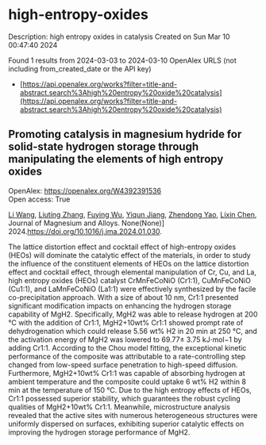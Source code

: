 # high-entropy-oxides
Description: high entropy oxides in catalysis
Created on Sun Mar 10 00:47:40 2024

Found 1 results from 2024-03-03 to 2024-03-10
OpenAlex URLS (not including from_created_date or the API key)
- [https://api.openalex.org/works?filter=title-and-abstract.search%3Ahigh%20entropy%20oxide%20catalysis](https://api.openalex.org/works?filter=title-and-abstract.search%3Ahigh%20entropy%20oxide%20catalysis)

## Promoting catalysis in magnesium hydride for solid-state hydrogen storage through manipulating the elements of high entropy oxides   

OpenAlex: https://openalex.org/W4392391536    
Open access: True
    
[Li Wang](https://openalex.org/A5004591407), [Liuting Zhang](https://openalex.org/A5067964625), [Fuying Wu](https://openalex.org/A5090373185), [Yiqun Jiang](https://openalex.org/A5089114394), [Zhendong Yao](https://openalex.org/A5048645037), [Lixin Chen](https://openalex.org/A5010466371), Journal of Magnesium and Alloys. None(None)] 2024.https://doi.org/10.1016/j.jma.2024.01.030.
    
The lattice distortion effect and cocktail effect of high-entropy oxides (HEOs) will dominate the catalytic effect of the materials, in order to study the influence of the constituent elements of HEOs on the lattice distortion effect and cocktail effect, through elemental manipulation of Cr, Cu, and La, high entropy oxides (HEOs) catalyst CrMnFeCoNiO (Cr1:1), CuMnFeCoNiO (Cu1:1), and LaMnFeCoNiO (La1:1) were effectively synthesized by the facile co-precipitation approach. With a size of about 10 nm, Cr1:1 presented significant modification impacts on enhancing the hydrogen storage capability of MgH2. Specifically, MgH2 was able to release hydrogen at 200 °C with the addition of Cr1:1, MgH2+10wt% Cr1:1 showed prompt rate of dehydrogenation which could release 5.56 wt% H2 in 20 min at 250 °C, and the activation energy of MgH2 was lowered to 69.77± 3.75 kJ⋅mol−1 by adding Cr1:1. According to the Chou model fitting, the exceptional kinetic performance of the composite was attributable to a rate-controlling step changed from low-speed surface penetration to high-speed diffusion. Furthermore, MgH2+10wt% Cr1:1 was capable of absorbing hydrogen at ambient temperature and the composite could uptake 6 wt% H2 within 8 min at the temperature of 150 °C. Due to the high entropy effects of HEOs, Cr1:1 possessed superior stability, which guarantees the robust cycling qualities of MgH2+10wt% Cr1:1. Meanwhile, microstructure analysis revealed that the active sites with numerous heterogeneous structures were uniformly dispersed on surfaces, exhibiting superior catalytic effects on improving the hydrogen storage performance of MgH2.    

    
